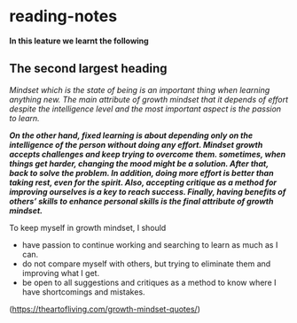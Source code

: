 # reading-notes
**In this leature we learnt the following** 

## The second largest heading

*Mindset which is the state of being is an important thing when learning anything new. The main attribute of growth mindset that it depends of effort despite the intelligence level and the most important aspect is the passion to learn.*

***On the other hand, fixed learning is about depending only on the intelligence of the person without doing any effort. Mindset growth accepts challenges and keep trying to overcome them. sometimes, when things get harder, changing the mood might be a solution. After that, back to solve the problem. In addition, doing more effort is better than taking rest, even for the spirit.  Also, accepting critique as a method for improving ourselves is a key to reach success. Finally, having benefits of others’ skills to enhance personal skills is the final attribute of growth mindset.***

To keep myself in growth mindset, I should  
- have passion to continue working and searching to learn as much as I can.
- do not compare myself with others, but trying to eliminate them and improving what I get. 
- be open to all suggestions and critiques as a method to know where I have shortcomings and mistakes.



(https://theartofliving.com/growth-mindset-quotes/)





